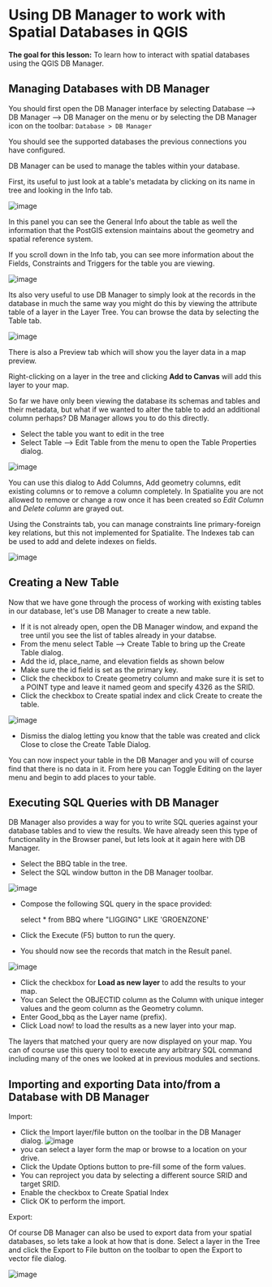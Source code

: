 Using DB Manager to work with Spatial Databases in QGIS
========================================================

**The goal for this lesson:** To learn how to interact with spatial databases using the QGIS DB Manager.

Managing Databases with DB Manager
----------------------------------

You should first open the DB Manager interface by selecting Database --&gt; DB Manager --&gt; DB Manager on the menu or by selecting the DB Manager icon on the toolbar: `Database > DB Manager`

You should see the supported databases the previous connections you have configured.

DB Manager can be used to manage the tables within your database. 

First, its useful to just look at a table's metadata by clicking on its name in tree and looking in the Info tab.

![image](../static/databases/table_info_fields.png)

In this panel you can see the General Info about the table as well the information that the PostGIS extension maintains about the geometry and spatial reference system.

If you scroll down in the Info tab, you can see more information about the Fields, Constraints and Triggers for the table you are viewing.

![image](../static/databases/table_info_fields.png)

Its also very useful to use DB Manager to simply look at the records in the database in much the same way you might do this by viewing the attribute table of a layer in the Layer Tree. You can browse the data by selecting the Table tab.

![image](../static/databases/table_panel.png)

There is also a Preview tab which will show you the layer data in a map preview.

Right-clicking on a layer in the tree and clicking **Add to Canvas** will add this layer to your map.

So far we have only been viewing the database its schemas and tables and their metadata, but what if we wanted to alter the table to add an additional column perhaps? DB Manager allows you to do this directly.

-   Select the table you want to edit in the tree
-   Select Table --&gt; Edit Table from the menu to open the Table Properties dialog.

![image](../static/databases/edit_table.png)

You can use this dialog to Add Columns, Add geometry columns, edit existing columns or to remove a column completely. In Spatialite you are not allowed to remove or change a row once it has been created so *Edit Column* and *Delete column* are grayed out. 

Using the Constraints tab, you can manage constraints line primary-foreign key relations, but this not implemented for Spatialite. The Indexes tab can be used to add and delete indexes on fields.

![image](../static/databases/indexes_panel.png)

Creating a New Table
--------------------

Now that we have gone through the process of working with existing tables in our database, let's use DB Manager to create a new table.

-   If it is not already open, open the DB Manager window, and expand the tree until you see the list of tables already in your databse.
-   From the menu select Table --&gt; Create Table to bring up the Create Table dialog.
-   Add the id, place\_name, and elevation fields as shown below
-   Make sure the id field is set as the primary key.
-   Click the checkbox to Create geometry column and make sure it is set to a POINT type and leave it named geom and specify 4326 as the SRID.
-   Click the checkbox to Create spatial index and click Create to create the table.

![image](../static/databases/create_table.png)

-   Dismiss the dialog letting you know that the table was created and click Close to close the Create Table Dialog.

You can now inspect your table in the DB Manager and you will of course find that there is no data in it. From here you can Toggle Editing on the layer menu and begin to add places to your table.


Executing SQL Queries with DB Manager
--------------------------------------

DB Manager also provides a way for you to write SQL queries against your database tables and to view the results. We have already seen this type of functionality in the Browser panel, but lets look at it again here with DB Manager.

-   Select the BBQ table in the tree.
-   Select the SQL window button in the DB Manager toolbar.

![image](../static/databases/sql_window_btn.png)

-   Compose the following SQL query in the space provided:

    select * from BBQ
    where "LIGGING" LIKE 'GROENZONE'

-   Click the Execute (F5) button to run the query.
-   You should now see the records that match in the Result panel.

![image](../static/databases/sql_results-window.png)

-   Click the checkbox for **Load as new layer** to add the results to your map.
-   You can Select the OBJECTID column as the Column with unique integer values and the geom column as the Geometry column.
-   Enter Good\_bbq as the Layer name (prefix).
-   Click Load now! to load the results as a new layer into your map.

The layers that matched your query are now displayed on your map. You can of course use this query tool to execute any arbitrary SQL command including many of the ones we looked at in previous modules and sections.

Importing and exporting Data into/from a Database with DB Manager
----------------------------------------------

Import:

-   Click the Import layer/file button on the toolbar in the DB Manager dialog. ![image](../static/databases/import_layer.png)
-   you can select a layer form the map or browse to a location on your drive. 
-   Click the Update Options button to pre-fill some of the form values.
-   You can reproject you data by selecting a different source SRID and target SRID.
-   Enable the checkbox to Create Spatial Index
-   Click OK to perform the import.

Export:

Of course DB Manager can also be used to export data from your spatial databases, so lets take a look at how that is done. Select a layer in the Tree and click the Export to File button on the toolbar to open the Export to vector file dialog.

![image](../static/databases/export_to_vector.png)






